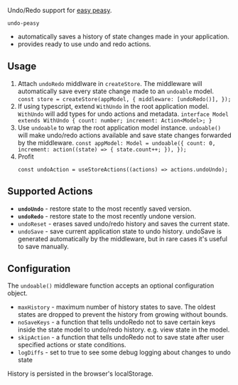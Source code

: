 Undo/Redo support for [easy peasy](https://easy-peasy.now.sh/).

`undo-peasy`

- automatically saves a history of state changes made in your application.
- provides ready to use undo and redo actions.

## Usage

1. Attach `undoRedo` middlware in `createStore`.
   The middleware will automatically save every state change made to an `undoable` model.
   ` const store = createStore(appModel, { middleware: [undoRedo()], }); `
1. If using typescript, extend `WithUndo` in the root application model.
   `WithUndo` will add types for undo actions and metadata.
   ` interface Model extends WithUndo { count: number; increment: Action<Model>; } `
1. Use `undoable` to wrap the root application model instance.
   `undoable()` will make undo/redo actions available and save state changes forwarded by the middleware.
   ` const appModel: Model = undoable({ count: 0, increment: action((state) => { state.count++; }), }); `
1. Profit
   ```
   const undoAction = useStoreActions((actions) => actions.undoUndo);
   ```

## Supported Actions

- **`undoUndo`** - restore state to the most recently saved version.
- **`undoRedo`** - restore state to the most recently undone version.
- `undoReset` - erases saved undo/redo history and saves the current state.
- `undoSave` - save current application state to undo history.
  undoSave is generated automatically by the middleware, but in rare cases it's useful to save manually.

## Configuration

The `undoable()` middleware function accepts an optional configuration object.

- `maxHistory` - maximum number of history states to save. The oldest states are dropped to prevent the history from growing without bounds.
- `noSaveKeys` - a function that tells undoRedo not to save certain keys inside the state model
  to undo/redo history. e.g. view state in the model.
- `skipAction` - a function that tells undoRedo not to save state after user specified actions
  or state conditions.
- `logDiffs` - set to true to see some debug logging about changes to undo state

History is persisted in the browser's localStorage.
